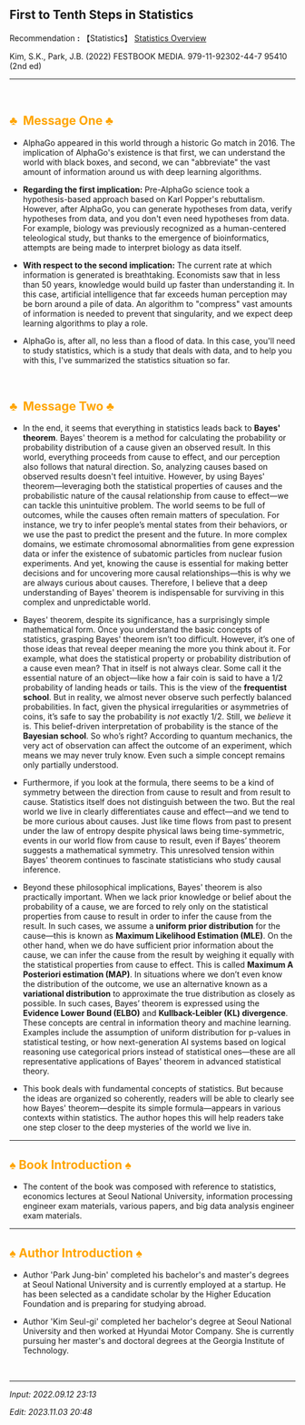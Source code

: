## **First to Tenth Steps in Statistics** 

Recommendation **:** 【Statistics】 [Statistics Overview](https://jb243.github.io/pages/1641)

Kim, S.K., Park, J.B. (2022) FESTBOOK MEDIA. 979-11-92302-44-7 95410 (2nd ed)

---

<br>

## <span style="color: orange">♣ ︎ Message One ♣</span>

* AlphaGo appeared in this world through a historic Go match in 2016. The implication of AlphaGo's existence is that first, we can understand the world with black boxes, and second, we can "abbreviate" the vast amount of information around us with deep learning algorithms.

* **Regarding the first implication:** Pre-AlphaGo science took a hypothesis-based approach based on Karl Popper's rebuttalism. However, after AlphaGo, you can generate hypotheses from data, verify hypotheses from data, and you don't even need hypotheses from data. For example, biology was previously recognized as a human-centered teleological study, but thanks to the emergence of bioinformatics, attempts are being made to interpret biology as data itself.

* **With respect to the second implication:** The current rate at which information is generated is breathtaking. Economists saw that in less than 50 years, knowledge would build up faster than understanding it. In this case, artificial intelligence that far exceeds human perception may be born around a pile of data. An algorithm to "compress" vast amounts of information is needed to prevent that singularity, and we expect deep learning algorithms to play a role.
  
* AlphaGo is, after all, no less than a flood of data. In this case, you'll need to study statistics, which is a study that deals with data, and to help you with this, I've summarized the statistics situation so far.

<br>

## <span style="color: orange">♣ ︎ Message Two ♣</span>

* In the end, it seems that everything in statistics leads back to **Bayes' theorem**. Bayes' theorem is a method for calculating the probability or probability distribution of a cause given an observed result. In this world, everything proceeds from cause to effect, and our perception also follows that natural direction. So, analyzing causes based on observed results doesn't feel intuitive. However, by using Bayes' theorem—leveraging both the statistical properties of causes and the probabilistic nature of the causal relationship from cause to effect—we can tackle this unintuitive problem. The world seems to be full of outcomes, while the causes often remain matters of speculation. For instance, we try to infer people’s mental states from their behaviors, or we use the past to predict the present and the future. In more complex domains, we estimate chromosomal abnormalities from gene expression data or infer the existence of subatomic particles from nuclear fusion experiments. And yet, knowing the cause is essential for making better decisions and for uncovering more causal relationships—this is why we are always curious about causes. Therefore, I believe that a deep understanding of Bayes' theorem is indispensable for surviving in this complex and unpredictable world.

* Bayes' theorem, despite its significance, has a surprisingly simple mathematical form. Once you understand the basic concepts of statistics, grasping Bayes' theorem isn’t too difficult. However, it’s one of those ideas that reveal deeper meaning the more you think about it. For example, what does the statistical property or probability distribution of a cause even mean? That in itself is not always clear. Some call it the essential nature of an object—like how a fair coin is said to have a 1/2 probability of landing heads or tails. This is the view of the **frequentist school**. But in reality, we almost never observe such perfectly balanced probabilities. In fact, given the physical irregularities or asymmetries of coins, it’s safe to say the probability is *not* exactly 1/2. Still, we *believe* it is. This belief-driven interpretation of probability is the stance of the **Bayesian school**. So who’s right? According to quantum mechanics, the very act of observation can affect the outcome of an experiment, which means we may never truly know. Even such a simple concept remains only partially understood.

* Furthermore, if you look at the formula, there seems to be a kind of symmetry between the direction from cause to result and from result to cause. Statistics itself does not distinguish between the two. But the real world we live in clearly differentiates cause and effect—and we tend to be more curious about causes. Just like time flows from past to present under the law of entropy despite physical laws being time-symmetric, events in our world flow from cause to result, even if Bayes’ theorem suggests a mathematical symmetry. This unresolved tension within Bayes' theorem continues to fascinate statisticians who study causal inference.

* Beyond these philosophical implications, Bayes' theorem is also practically important. When we lack prior knowledge or belief about the probability of a cause, we are forced to rely only on the statistical properties from cause to result in order to infer the cause from the result. In such cases, we assume a **uniform prior distribution** for the cause—this is known as **Maximum Likelihood Estimation (MLE)**. On the other hand, when we do have sufficient prior information about the cause, we can infer the cause from the result by weighing it equally with the statistical properties from cause to effect. This is called **Maximum A Posteriori estimation (MAP)**. In situations where we don’t even know the distribution of the outcome, we use an alternative known as a **variational distribution** to approximate the true distribution as closely as possible. In such cases, Bayes’ theorem is expressed using the **Evidence Lower Bound (ELBO)** and **Kullback-Leibler (KL) divergence**. These concepts are central in information theory and machine learning. Examples include the assumption of uniform distribution for p-values in statistical testing, or how next-generation AI systems based on logical reasoning use categorical priors instead of statistical ones—these are all representative applications of Bayes' theorem in advanced statistical theory.

* This book deals with fundamental concepts of statistics. But because the ideas are organized so coherently, readers will be able to clearly see how Bayes' theorem—despite its simple formula—appears in various contexts within statistics. The author hopes this will help readers take one step closer to the deep mysteries of the world we live in.

<hr>

## <span style="color: orange">♠︎ Book Introduction ♠︎</span>

* The content of the book was composed with reference to statistics, economics lectures at Seoul National University, information processing engineer exam materials, various papers, and big data analysis engineer exam materials.

<hr>

## <span style="color: orange">♠︎ Author Introduction ♠︎</span>

* Author 'Park Jung-bin' completed his bachelor's and master's degrees at Seoul National University and is currently employed at a startup. He has been selected as a candidate scholar by the Higher Education Foundation and is preparing for studying abroad.

* Author 'Kim Seul-gi' completed her bachelor's degree at Seoul National University and then worked at Hyundai Motor Company. She is currently pursuing her master's and doctoral degrees at the Georgia Institute of Technology.

<br>

---

_Input: 2022.09.12 23:13_

_Edit: 2023.11.03 20:48_
